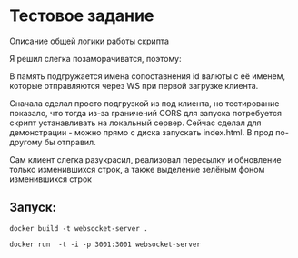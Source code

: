 # Тестовое задание

Описание общей логики работы скрипта

Я решил слегка позаморачиватся, поэтому:

В память подгружается имена сопоставнения id валюты с её именем, которые отправляются через WS при первой загрузке клиента.

Сначала сделал просто подгрузкой из под клиента, но тестирование показало, что тогда из-за граничений CORS для запуска потребуется скрипт
устанавливать на локальный сервер. Сейчас сделал для демонстрации - можно прямо с диска запускать index.html. В прод по-другому бы отправил.

Сам клиент слегка разукрасил, реализовал пересылку и обновление только изменившихся строк, а также выделение зелёным фоном изменившихся строк  

## Запуск:
```docker build -t websocket-server .```

```docker run  -t -i -p 3001:3001 websocket-server```







